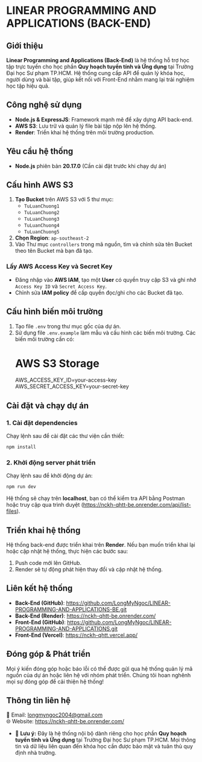 # LINEAR PROGRAMMING AND APPLICATIONS (BACK-END)

## Giới thiệu
**Linear Programming and Applications (Back-End)** là hệ thống hỗ trợ học tập trực tuyến cho học phần **Quy hoạch tuyến tính và Ứng dụng** tại Trường Đại học Sư phạm TP.HCM. Hệ thống cung cấp API để quản lý khóa học, người dùng và bài tập, giúp kết nối với Front-End nhằm mang lại trải nghiệm học tập hiệu quả.

## Công nghệ sử dụng
- **Node.js & ExpressJS**: Framework mạnh mẽ để xây dựng API back-end.
- **AWS S3**: Lưu trữ và quản lý file bài tập nộp lên hệ thống.
- **Render**: Triển khai hệ thống trên môi trường production.

## Yêu cầu hệ thống
- **Node.js** phiên bản **20.17.0** (Cần cài đặt trước khi chạy dự án)

## **Cấu hình AWS S3**
1. **Tạo Bucket** trên AWS S3 với 5 thư mục:
    - `TuLuanChuong1`
    - `TuLuanChuong2`
    - `TuLuanChuong3`
    - `TuLuanChuong4`
    - `TuLuanChuong5`
2. **Chọn Region**: `ap-southeast-2`
3. Vào Thư mục `controllers` trong mã nguồn, tìm và chỉnh sửa tên Bucket theo tên Bucket mà bạn đã tạo.

### **Lấy AWS Access Key và Secret Key**
- Đăng nhập vào **AWS IAM**, tạo một **User** có quyền truy cập S3 và ghi nhớ `Access Key ID` và `Secret Access Key`.
- Chỉnh sửa **IAM policy** để cấp quyền đọc/ghi cho các Bucket đã tạo.

## **Cấu hình biến môi trường**
1. Tạo file `.env` trong thư mục gốc của dự án.
2. Sử dụng file `.env.example` làm mẫu và cấu hình các biến môi trường. Các biến môi trường cần có:
   # AWS S3 Storage
   AWS_ACCESS_KEY_ID=your-access-key
   AWS_SECRET_ACCESS_KEY=your-secret-key

## Cài đặt và chạy dự án
### 1. Cài đặt dependencies
Chạy lệnh sau để cài đặt các thư viện cần thiết:
```bash
npm install
```

### 2. Khởi động server phát triển
Chạy lệnh sau để khởi động dự án:
```bash
npm run dev
```

Hệ thống sẽ chạy trên **localhost**, bạn có thể kiểm tra API bằng Postman hoặc truy cập qua trình duyệt (https://nckh-qhtt-be.onrender.com/api/list-files).

## Triển khai hệ thống
Hệ thống back-end được triển khai trên **Render**. Nếu bạn muốn triển khai lại hoặc cập nhật hệ thống, thực hiện các bước sau:
1. Push code mới lên GitHub.
2. Render sẽ tự động phát hiện thay đổi và cập nhật hệ thống.

## Liên kết hệ thống
- **Back-End (GitHub)**: https://github.com/LongMyNgoc/LINEAR-PROGRAMMING-AND-APPLICATIONS-BE.git
- **Back-End (Render)**: https://nckh-qhtt-be.onrender.com/
- **Front-End (GitHub)**: https://github.com/LongMyNgoc/LINEAR-PROGRAMMING-AND-APPLICATIONS.git
- **Front-End (Vercel)**: https://nckh-qhtt.vercel.app/

## Đóng góp & Phát triển
Mọi ý kiến đóng góp hoặc báo lỗi có thể được gửi qua hệ thống quản lý mã nguồn của dự án hoặc liên hệ với nhóm phát triển. Chúng tôi hoan nghênh mọi sự đóng góp để cải thiện hệ thống!

## Thông tin liên hệ
📧 Email: longmyngoc2004@gmail.com  
🌐 Website: https://nckh-qhtt-be.onrender.com/ 
- 📌 **Lưu ý:** Đây là hệ thống nội bộ dành riêng cho học phần **Quy hoạch tuyến tính và Ứng dụng** tại Trường Đại học Sư phạm TP.HCM. Mọi thông tin và dữ liệu liên quan đến khóa học cần được bảo mật và tuân thủ quy định nhà trường.